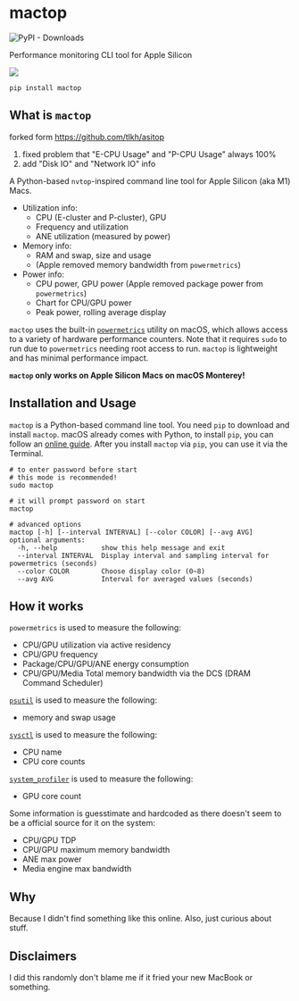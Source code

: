 # mactop

![PyPI - Downloads](https://img.shields.io/pypi/dm/mactop)

Performance monitoring CLI tool for Apple Silicon

![](images/mactop.png)

```shell
pip install mactop
```

## What is `mactop`

forked form https://github.com/tlkh/asitop
1. fixed problem that "E-CPU Usage" and "P-CPU Usage" always 100%
2. add "Disk IO" and "Network IO" info

A Python-based `nvtop`-inspired command line tool for Apple Silicon (aka M1) Macs.

* Utilization info:
  * CPU (E-cluster and P-cluster), GPU
  * Frequency and utilization
  * ANE utilization (measured by power)
* Memory info:
  * RAM and swap, size and usage
  * (Apple removed memory bandwidth from `powermetrics`)
* Power info:
  * CPU power, GPU power (Apple removed package power from `powermetrics`)
  * Chart for CPU/GPU power
  * Peak power, rolling average display

`mactop` uses the built-in [`powermetrics`](https://www.unix.com/man-page/osx/1/powermetrics/) utility on macOS, which allows access to a variety of hardware performance counters. Note that it requires `sudo` to run due to `powermetrics` needing root access to run. `mactop` is lightweight and has minimal performance impact.

**`mactop` only works on Apple Silicon Macs on macOS Monterey!**

## Installation and Usage

`mactop` is a Python-based command line tool. You need `pip` to download and install `mactop`. macOS already comes with Python, to install `pip`, you can follow an [online guide](https://phoenixnap.com/kb/install-pip-mac). After you install `mactop` via `pip`, you can use it via the Terminal.

```shell
# to enter password before start
# this mode is recommended!
sudo mactop

# it will prompt password on start
mactop

# advanced options
mactop [-h] [--interval INTERVAL] [--color COLOR] [--avg AVG]
optional arguments:
  -h, --help           show this help message and exit
  --interval INTERVAL  Display interval and sampling interval for powermetrics (seconds)
  --color COLOR        Choose display color (0~8)
  --avg AVG            Interval for averaged values (seconds)
```

## How it works

`powermetrics` is used to measure the following:

* CPU/GPU utilization via active residency
* CPU/GPU frequency
* Package/CPU/GPU/ANE energy consumption
* CPU/GPU/Media Total memory bandwidth via the DCS (DRAM Command Scheduler)

[`psutil`](https://github.com/giampaolo/psutil) is used to measure the following:

* memory and swap usage

[`sysctl`](https://developer.apple.com/library/archive/documentation/System/Conceptual/ManPages_iPhoneOS/man3/sysctl.3.html) is used to measure the following:

* CPU name
* CPU core counts

[`system_profiler`](https://ss64.com/osx/system_profiler.html) is used to measure the following:

* GPU core count

Some information is guesstimate and hardcoded as there doesn't seem to be a official source for it on the system:

* CPU/GPU TDP
* CPU/GPU maximum memory bandwidth
* ANE max power
* Media engine max bandwidth

## Why

Because I didn't find something like this online. Also, just curious about stuff.

## Disclaimers

I did this randomly don't blame me if it fried your new MacBook or something.
